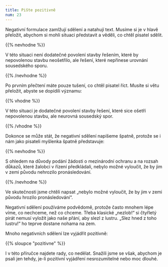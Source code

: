 ```yaml
---
title: Pište pozitivně
num: 23
---
```

Negativní formulace zamlžují sdělení a natahují text. Musíme si je v hlavě přeložit, abychom si mohli situaci představit a věděli, co chtěl pisatel sdělit.

{{% nevhodne %}}

V této situaci není dodatečné povolení stavby řešením, které by nepovolenou stavbu neošetřilo, ale řešení, které nepřinese urovnání sousedského sporu.

{{% /nevhodne %}}

Po prvním přečtení máte pouze tušení, co chtěl pisatel říct. Musíte si větu přeložit, abyste se dopídili významu:

{{% vhodne %}}

V této situaci je dodatečné povolení stavby řešení, které sice ošetří nepovolenou stavbu, ale neurovná sousedský spor.

{{% /vhodne %}}

Dokonce se může stát, že negativní sdělení napíšeme špatně, protože se i nám jako pisateli myšlenka špatně představuje:

{{% nevhodne %}}

S ohledem na důvody podání žádosti o mezinárodní ochranu a na rozsah důkazů, které žalobci v řízení předkládali, nebylo možné vyloučit, že by jim v zemi původu nehrozilo pronásledování.

{{% /nevhodne %}}

Ve skutečnosti jsme chtěli napsat „nebylo možné vyloučit, že by jim v zemi původu hrozilo pronásledování“.

Negativní sdělení používáme podvědomě, protože často mnohem lépe víme, co nechceme, než co chceme. Třeba klasické „nezlob!“ si čtyřletý pirát nemusí vyložit jako naše přání, aby slezl z lustru. „Slez hned z toho lustru!“ ho teprve dostane nohama na zem.

Mnoho negativních sdělení lze vyjádřit pozitivně:

{{% sloupce "pozitivne" %}}

I v této příručce najdete rady, co nedělat. Snažili jsme se však, abychom je psali jen tehdy, je-li pozitivní vyjádření nesrozumitelné nebo moc dlouhé.
